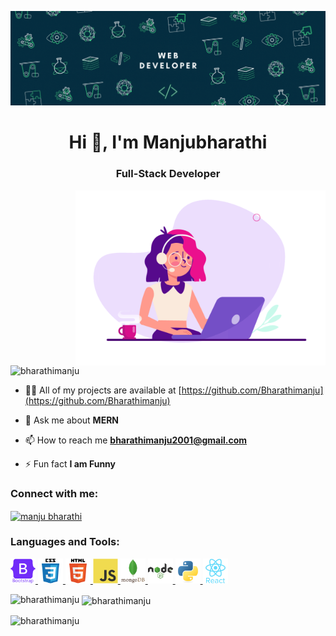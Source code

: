 ![MasterHead](https://github.com/Bharathimanju/Bharathimanju/blob/main/banner%201.gif)
<h1 align="center">Hi 👋, I'm Manjubharathi</h1>
<h3 align="center">Full-Stack Developer</h3>
<img align="right" alt="coading" width="400" src="https://github.com/Bharathimanju/Bharathimanju/blob/main/gif%202.gif"/>

<p align="left"> <img src="https://komarev.com/ghpvc/?username=bharathimanju&label=Profile%20views&color=0e75b6&style=flat" alt="bharathimanju" /> </p>


- 👨‍💻 All of my projects are available at [https://github.com/Bharathimanju](https://github.com/Bharathimanju)

- 💬 Ask me about **MERN**

- 📫 How to reach me **bharathimanju2001@gmail.com**

- ⚡ Fun fact **I am Funny**
  
  

<h3 align="left">Connect with me:</h3>
<p align="left">
<a href="https://linkedin.com/in/manju bharathi" target="blank"><img align="center" src="https://raw.githubusercontent.com/rahuldkjain/github-profile-readme-generator/master/src/images/icons/Social/linked-in-alt.svg" alt="manju bharathi" height="30" width="40" /></a>
</p>

<h3 align="left">Languages and Tools:</h3>
<p align="left"> <a href="https://getbootstrap.com" target="_blank" rel="noreferrer"> <img src="https://raw.githubusercontent.com/devicons/devicon/master/icons/bootstrap/bootstrap-plain-wordmark.svg" alt="bootstrap" width="40" height="40"/> </a> <a href="https://www.w3schools.com/css/" target="_blank" rel="noreferrer"> <img src="https://raw.githubusercontent.com/devicons/devicon/master/icons/css3/css3-original-wordmark.svg" alt="css3" width="40" height="40"/> </a> <a href="https://www.w3.org/html/" target="_blank" rel="noreferrer"> <img src="https://raw.githubusercontent.com/devicons/devicon/master/icons/html5/html5-original-wordmark.svg" alt="html5" width="40" height="40"/> </a> <a href="https://developer.mozilla.org/en-US/docs/Web/JavaScript" target="_blank" rel="noreferrer"> <img src="https://raw.githubusercontent.com/devicons/devicon/master/icons/javascript/javascript-original.svg" alt="javascript" width="40" height="40"/> </a> <a href="https://www.mongodb.com/" target="_blank" rel="noreferrer"> <img src="https://raw.githubusercontent.com/devicons/devicon/master/icons/mongodb/mongodb-original-wordmark.svg" alt="mongodb" width="40" height="40"/> </a> <a href="https://nodejs.org" target="_blank" rel="noreferrer"> <img src="https://raw.githubusercontent.com/devicons/devicon/master/icons/nodejs/nodejs-original-wordmark.svg" alt="nodejs" width="40" height="40"/> </a> <a href="https://www.python.org" target="_blank" rel="noreferrer"> <img src="https://raw.githubusercontent.com/devicons/devicon/master/icons/python/python-original.svg" alt="python" width="40" height="40"/> </a> <a href="https://reactjs.org/" target="_blank" rel="noreferrer"> <img src="https://raw.githubusercontent.com/devicons/devicon/master/icons/react/react-original-wordmark.svg" alt="react" width="40" height="40"/> </a> </p>

<p><img align="left" src="https://github-readme-stats.vercel.app/api/top-langs?username=bharathimanju&show_icons=true&locale=en&layout=compact" alt="bharathimanju" /></p>

<p>&nbsp;<img align="center" src="https://github-readme-stats.vercel.app/api?username=bharathimanju&show_icons=true&locale=en" alt="bharathimanju" /></p>

<p><img align="center" src="https://github-readme-streak-stats.herokuapp.com/?user=bharathimanju&" alt="bharathimanju" /></p>
